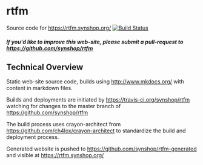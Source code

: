 # rtfm

Source code for https://rtfm.synshop.org/ [![Build Status](https://travis-ci.org/synshop/rtfm.svg?branch=master)](https://travis-ci.org/synshop/rtfm)

##### If you'd like to improve this web-site, please submit a pull-request to https://github.com/synshop/rtfm

## Technical Overview

Static web-site source code, builds using http://www.mkdocs.org/ with content in markdown files.

Builds and deployments are initiated by https://travis-ci.org/synshop/rtfm watching for changes to the master branch of https://github.com/synshop/rtfm

The build process uses crayon-architect from https://github.com/ch4lox/crayon-architect to standardize the build and deployment process.

Generated website is pushed to https://github.com/synshop/rtfm-generated and visible at https://rtfm.synshop.org/

